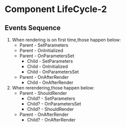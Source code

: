 # Component LifeCycle-2

## Events Sequence

1. When rendering is on first time,those happen below:
    - Parent - SetParameters 
    - Parent - OnInitialized
    - Parent - OnParametersSet
        - Child - SetParameters
        - Child - OnInitialized
        - Child - OnParametersSet
    - Parent - OnAfterRender
        - Child - OnAfterRender
2. When rerendering,those happen below:
    - Parent - ShouldRender 
        - Child? - SetParameters
        - Child? - OnParametersSet
        - Child? - ShouldRender
    - Parent - OnAfterRender
        - Child? - OnAfterRender
